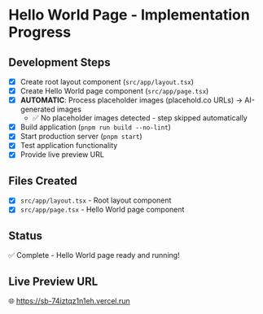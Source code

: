 # Hello World Page - Implementation Progress

## Development Steps

- [x] Create root layout component (`src/app/layout.tsx`)
- [x] Create Hello World page component (`src/app/page.tsx`)
- [x] **AUTOMATIC**: Process placeholder images (placehold.co URLs) → AI-generated images
  - ✅ No placeholder images detected - step skipped automatically
- [x] Build application (`pnpm run build --no-lint`)
- [x] Start production server (`pnpm start`)
- [x] Test application functionality
- [x] Provide live preview URL

## Files Created
- [x] `src/app/layout.tsx` - Root layout component
- [x] `src/app/page.tsx` - Hello World page component

## Status
✅ Complete - Hello World page ready and running!

## Live Preview URL
🌐 https://sb-74iztqz1n1eh.vercel.run